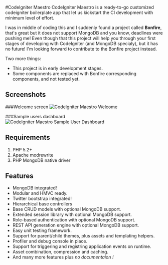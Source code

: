 #CodeIgniter Maestro
CodeIgniter Maestro is a ready-to-go customized codeigniter boilerplate app that let us kickstart the CI development with minimum level of effort.

I was in middle of coding this and I suddenly found a project called **Bonfire**, that's great but it does not support MongoDB and you know, deadlines were pushing me! Even though that this project will help you through your first stages of developing with CodeIgniter (and MongoDB specialy), but it has no future! I'm looking forward to contribute to the Bonfire project instead.  


Two more things:  

* This project is in early development stages.  
* Some components are replaced with Bonfire corresponding components, and not tested yet.  

## Screenshots
###Welcome screen
![CodeIgniter Maestro Welcome](http://localhostr.com/file/FGi0o5iugcVL/ci-maestro-welcome.png)

###Sample users dashboard
![CodeIgniter Maestro Sample User Dashboard](http://localhostr.com/file/kSKDSuWrwuH6/ci-maestro-users.png)

## Requirements
1. PHP 5.2+
2. Apache modrewrite
3. PHP MongoDB native driver

## Features
* MongoDB integrated!
* Modular and HMVC ready.
* Twitter bootstrap integrated!
* Hierarchical base controllers
* Base CRUD models with optional MongoDB support.
* Extended session library with optional MongoDB support.
* Role-based authentication with optional MongoDB support.
* REST API generation engine with optional MongoDB support.
* Easy unit testing framework.
* Support for parent/child themes, plus assets and templating helpers.
* Profiler and debug console in place.
* Support for triggering and registring application events on runtime.
* Asset combination, compression and caching.
* And many more features plus <em>no documentaion !</em>